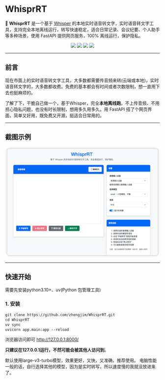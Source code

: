 # WhisprRT

🚀 **WhisprRT** 是一个基于 [Whisper](https://github.com/openai/whisper) 的本地实时语音转文字，实时语音转文字工具，支持完全本地离线运行，转写快速稳定，适合日常记录、会议纪要、个人助手等多种场景，使用 FastAPI 提供网页服务，100% 离线运行，保护隐私。

<p align="center">
  <img src="https://img.shields.io/badge/whisper-local-blue?style=flat-square">
  <img src="https://img.shields.io/badge/fastapi-powered-success?style=flat-square">
  <img src="https://img.shields.io/badge/privacy-100%25%20offline-orange?style=flat-square">
  <img src="https://img.shields.io/badge/license-MIT-brightgreen?style=flat-square">
</p>

---

## 前言

现在市面上的实时语音转文字工具，大多数都需要传音频来转(云端或本地)，实时语音转文字的，大多数都收费。免费的基本都会有时间或者次数限制，想一直用下去也挺麻烦的。

了解了下，干脆自己做一个，基于Whisper，完全**本地离线跑**，不上传音频、不用担心隐私问题，也没有时长限制，想用多久用多久。用 FastAPI 搭了个网页界面，简单又好用，既免费又开源，挺适合日常用的。

---

## 截图示例

![1.png](./static/1.png)

---

## 快速开始

需要先安装python3.10+、uv(Python 包管理工具)

### 1. 安装

```
git clone https://github.com/zhengjim/WhisprRT.git
cd WhisprRT
uv sync
uvicorn app.main:app --reload
```


浏览器访问即可
http://127.0.0.1:8000/

**只建议在127.0.0.1运行，不然可能会被其他人访问到**。

默认使用large-v3-turbo模型，效果更好，又快，又准确，推荐使用。 电脑性能一般的话，自行选择其他的模型，因为是实时转写，所以速度慢的我就没放进来了。
